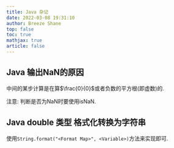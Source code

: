 ```yaml
---
title: Java 杂记
date: 2022-03-08 19:31:10
author: Breeze Shane
top: false
toc: true
mathjax: true
article: false
---
```

## Java 输出NaN的原因

中间的某步计算是在算$\frac{0}{0}$或者负数的平方根(即虚数)的.

注意: 判断是否为NaN时要使用isNaN.

## Java double 类型 格式化转换为字符串

使用`String.format("<Format Map>", <Variable>)`方法来实现即可.



